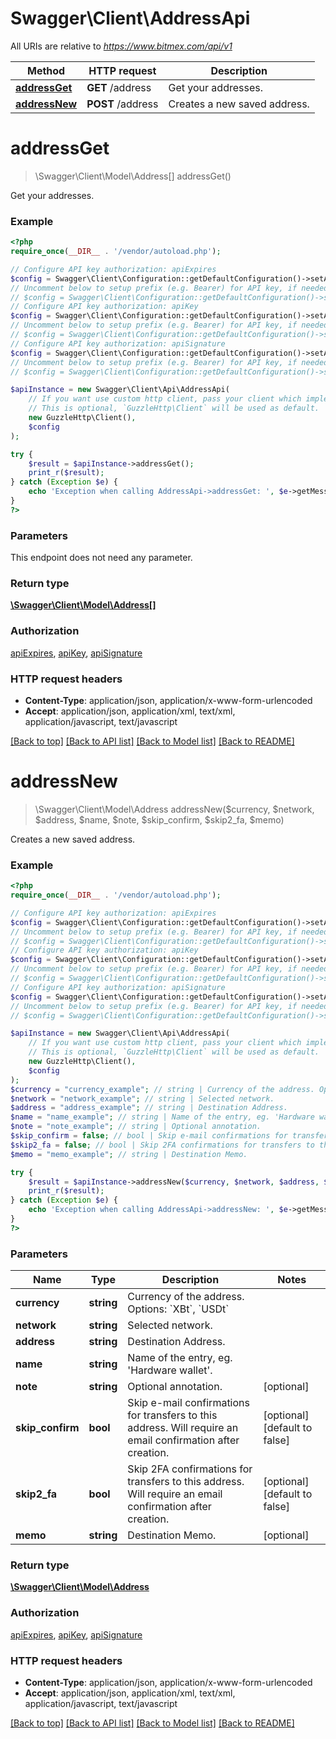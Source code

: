 # Swagger\Client\AddressApi

All URIs are relative to *https://www.bitmex.com/api/v1*

Method | HTTP request | Description
------------- | ------------- | -------------
[**addressGet**](AddressApi.md#addressGet) | **GET** /address | Get your addresses.
[**addressNew**](AddressApi.md#addressNew) | **POST** /address | Creates a new saved address.


# **addressGet**
> \Swagger\Client\Model\Address[] addressGet()

Get your addresses.

### Example
```php
<?php
require_once(__DIR__ . '/vendor/autoload.php');

// Configure API key authorization: apiExpires
$config = Swagger\Client\Configuration::getDefaultConfiguration()->setApiKey('api-expires', 'YOUR_API_KEY');
// Uncomment below to setup prefix (e.g. Bearer) for API key, if needed
// $config = Swagger\Client\Configuration::getDefaultConfiguration()->setApiKeyPrefix('api-expires', 'Bearer');
// Configure API key authorization: apiKey
$config = Swagger\Client\Configuration::getDefaultConfiguration()->setApiKey('api-key', 'YOUR_API_KEY');
// Uncomment below to setup prefix (e.g. Bearer) for API key, if needed
// $config = Swagger\Client\Configuration::getDefaultConfiguration()->setApiKeyPrefix('api-key', 'Bearer');
// Configure API key authorization: apiSignature
$config = Swagger\Client\Configuration::getDefaultConfiguration()->setApiKey('api-signature', 'YOUR_API_KEY');
// Uncomment below to setup prefix (e.g. Bearer) for API key, if needed
// $config = Swagger\Client\Configuration::getDefaultConfiguration()->setApiKeyPrefix('api-signature', 'Bearer');

$apiInstance = new Swagger\Client\Api\AddressApi(
    // If you want use custom http client, pass your client which implements `GuzzleHttp\ClientInterface`.
    // This is optional, `GuzzleHttp\Client` will be used as default.
    new GuzzleHttp\Client(),
    $config
);

try {
    $result = $apiInstance->addressGet();
    print_r($result);
} catch (Exception $e) {
    echo 'Exception when calling AddressApi->addressGet: ', $e->getMessage(), PHP_EOL;
}
?>
```

### Parameters
This endpoint does not need any parameter.

### Return type

[**\Swagger\Client\Model\Address[]**](../Model/Address.md)

### Authorization

[apiExpires](../../README.md#apiExpires), [apiKey](../../README.md#apiKey), [apiSignature](../../README.md#apiSignature)

### HTTP request headers

 - **Content-Type**: application/json, application/x-www-form-urlencoded
 - **Accept**: application/json, application/xml, text/xml, application/javascript, text/javascript

[[Back to top]](#) [[Back to API list]](../../README.md#documentation-for-api-endpoints) [[Back to Model list]](../../README.md#documentation-for-models) [[Back to README]](../../README.md)

# **addressNew**
> \Swagger\Client\Model\Address addressNew($currency, $network, $address, $name, $note, $skip_confirm, $skip2_fa, $memo)

Creates a new saved address.

### Example
```php
<?php
require_once(__DIR__ . '/vendor/autoload.php');

// Configure API key authorization: apiExpires
$config = Swagger\Client\Configuration::getDefaultConfiguration()->setApiKey('api-expires', 'YOUR_API_KEY');
// Uncomment below to setup prefix (e.g. Bearer) for API key, if needed
// $config = Swagger\Client\Configuration::getDefaultConfiguration()->setApiKeyPrefix('api-expires', 'Bearer');
// Configure API key authorization: apiKey
$config = Swagger\Client\Configuration::getDefaultConfiguration()->setApiKey('api-key', 'YOUR_API_KEY');
// Uncomment below to setup prefix (e.g. Bearer) for API key, if needed
// $config = Swagger\Client\Configuration::getDefaultConfiguration()->setApiKeyPrefix('api-key', 'Bearer');
// Configure API key authorization: apiSignature
$config = Swagger\Client\Configuration::getDefaultConfiguration()->setApiKey('api-signature', 'YOUR_API_KEY');
// Uncomment below to setup prefix (e.g. Bearer) for API key, if needed
// $config = Swagger\Client\Configuration::getDefaultConfiguration()->setApiKeyPrefix('api-signature', 'Bearer');

$apiInstance = new Swagger\Client\Api\AddressApi(
    // If you want use custom http client, pass your client which implements `GuzzleHttp\ClientInterface`.
    // This is optional, `GuzzleHttp\Client` will be used as default.
    new GuzzleHttp\Client(),
    $config
);
$currency = "currency_example"; // string | Currency of the address. Options: `XBt`, `USDt`
$network = "network_example"; // string | Selected network.
$address = "address_example"; // string | Destination Address.
$name = "name_example"; // string | Name of the entry, eg. 'Hardware wallet'.
$note = "note_example"; // string | Optional annotation.
$skip_confirm = false; // bool | Skip e-mail confirmations for transfers to this address. Will require an email confirmation after creation.
$skip2_fa = false; // bool | Skip 2FA confirmations for transfers to this address. Will require an email confirmation after creation.
$memo = "memo_example"; // string | Destination Memo.

try {
    $result = $apiInstance->addressNew($currency, $network, $address, $name, $note, $skip_confirm, $skip2_fa, $memo);
    print_r($result);
} catch (Exception $e) {
    echo 'Exception when calling AddressApi->addressNew: ', $e->getMessage(), PHP_EOL;
}
?>
```

### Parameters

Name | Type | Description  | Notes
------------- | ------------- | ------------- | -------------
 **currency** | **string**| Currency of the address. Options: &#x60;XBt&#x60;, &#x60;USDt&#x60; |
 **network** | **string**| Selected network. |
 **address** | **string**| Destination Address. |
 **name** | **string**| Name of the entry, eg. &#39;Hardware wallet&#39;. |
 **note** | **string**| Optional annotation. | [optional]
 **skip_confirm** | **bool**| Skip e-mail confirmations for transfers to this address. Will require an email confirmation after creation. | [optional] [default to false]
 **skip2_fa** | **bool**| Skip 2FA confirmations for transfers to this address. Will require an email confirmation after creation. | [optional] [default to false]
 **memo** | **string**| Destination Memo. | [optional]

### Return type

[**\Swagger\Client\Model\Address**](../Model/Address.md)

### Authorization

[apiExpires](../../README.md#apiExpires), [apiKey](../../README.md#apiKey), [apiSignature](../../README.md#apiSignature)

### HTTP request headers

 - **Content-Type**: application/json, application/x-www-form-urlencoded
 - **Accept**: application/json, application/xml, text/xml, application/javascript, text/javascript

[[Back to top]](#) [[Back to API list]](../../README.md#documentation-for-api-endpoints) [[Back to Model list]](../../README.md#documentation-for-models) [[Back to README]](../../README.md)

